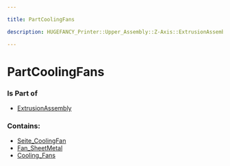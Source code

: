 ```yaml
---

title: PartCoolingFans

description: HUGEFANCY_Printer::Upper_Assembly::Z-Axis::ExtrusionAssembly::PartCoolingFans

---
```

# PartCoolingFans
<script>
    var geoarray = '{"Seite_CoolingFan": {}, "Fan_SheetMetal": {}, "Cooling_Fans": {}}';
</script>
<script>
    var basepath = '/assets/HUGEFANCY_Printer/Upper_Assembly/Z-Axis/ExtrusionAssembly/PartCoolingFans/';
</script>
<link rel="stylesheet" href="/css/container.css">

<div id="container"></div>

<!-- these are the required scripts for the three.js scene -->
<script src="/lib/three.min.js"></script>
<script src="/lib/OrbitControls.js"></script>
<script src="/lib/RectAreaLightUniformsLib.js"></script>
<!-- this is your app's lib file -->
<script src="/lib/triceratops_app.js"></script>
### Is Part of
- [ExtrusionAssembly](../ExtrusionAssembly)  

### Contains:
- [Seite_CoolingFan](./PartCoolingFans/Seite_CoolingFan)  
- [Fan_SheetMetal](./PartCoolingFans/Fan_SheetMetal)  
- [Cooling_Fans](./PartCoolingFans/Cooling_Fans)

